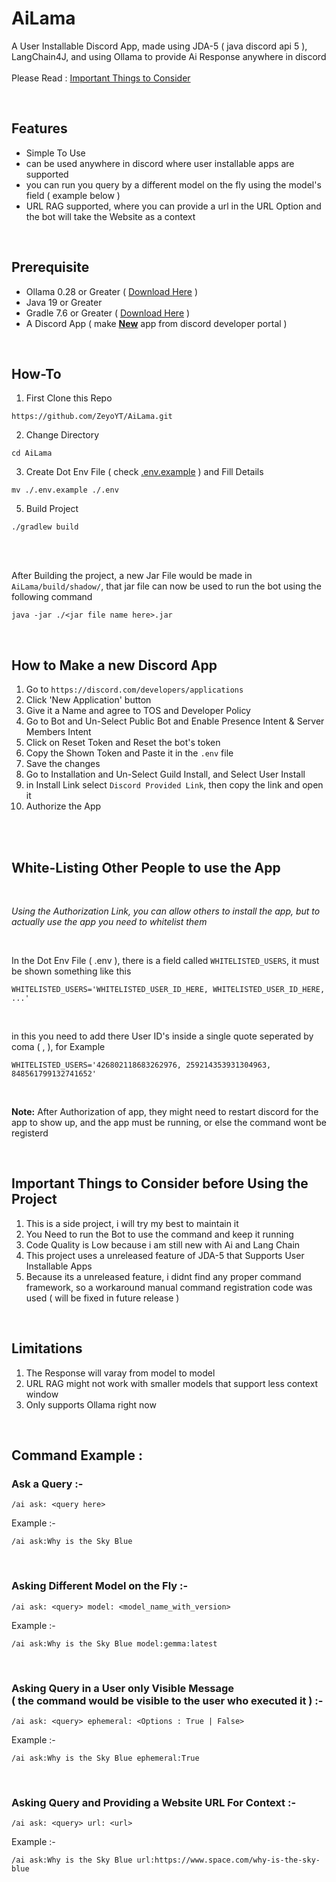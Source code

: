 
# AiLama
A User Installable Discord App, made using JDA-5 ( java discord api 5 ), LangChain4J, and using Ollama to provide Ai Response anywhere in discord
<br>
<br>
Please Read : [Important Things to Consider](https://github.com/ZeyoYT/AiLama/tree/master?tab=readme-ov-file#important-things-to-consider-before-using-the-project)

<br>

## Features

- Simple To Use
- can be used anywhere in discord where user installable apps are supported
- you can run you query by a different model on the fly using the model's field ( example below )
- URL RAG supported, where you can provide a url in the URL Option and the bot will take the Website as a context

<br>

## Prerequisite

- Ollama 0.28 or Greater ( [Download Here](https://ollama.com/download) )
- Java 19 or Greater
- Gradle 7.6 or Greater ( [Download Here](https://gradle.org/) )
- A Discord App ( make __[New](https://discord.com/developers/applications)__ app from discord developer portal )

<br>

## How-To

1. First Clone this Repo

```
https://github.com/ZeyoYT/AiLama.git
```

2. Change Directory

```
cd AiLama
```

3. Create Dot Env File ( check [.env.example](https://github.com/ZeyoYT/AiLama/blob/master/.env.example) ) and Fill Details
```
mv ./.env.example ./.env
```

5. Build Project
```
./gradlew build
```

<br>
<br>

After Building the project, a new Jar File would be made in `AiLama/build/shadow/`, that jar file can now be used to run the bot using the following command
```
java -jar ./<jar file name here>.jar
```

<br>

## How to Make a new Discord App

1. Go to `https://discord.com/developers/applications`
2. Click 'New Application' button
3. Give it a Name and agree to TOS and Developer Policy
4. Go to Bot and Un-Select Public Bot and Enable Presence Intent & Server Members Intent
5. Click on Reset Token and Reset the bot's token
6. Copy the Shown Token and Paste it in the `.env` file
7. Save the changes
8. Go to Installation and Un-Select Guild Install, and Select User Install
9. in Install Link select `Discord Provided Link`, then copy the link and open it
10. Authorize the App

<br>
<br>

## White-Listing Other People to use the App

<br>

_Using the Authorization Link, you can allow others to install the app, but to actually use the app you need to whitelist them_

<br>

In the Dot Env File ( .env ), there is a field called `WHITELISTED_USERS`, it must be shown something like this

```
WHITELISTED_USERS='WHITELISTED_USER_ID_HERE, WHITELISTED_USER_ID_HERE, ...'
```

<br>

in this you need to add there User ID's inside a single quote seperated by coma ( , ), for Example
```
WHITELISTED_USERS='426802118683262976, 259214353931304963, 848561799132741652'
```

<br>

**Note:** After Authorization of app, they might need to restart discord for the app to show up, and the app must be running, or else the command wont be registerd

<br>

## Important Things to Consider before Using the Project

1. This is a side project, i will try my best to maintain it
2. You Need to run the Bot to use the command and keep it running
3. Code Quality is Low because i am still new with Ai and Lang Chain
4. This project uses a unreleased feature of JDA-5 that Supports User Installable Apps
5. Because its a unreleased feature, i didnt find any proper command framework, so a workaround manual command registration code was used ( will be fixed in future release )

<br>

## Limitations 

1. The Response will varay from model to model
2. URL RAG might not work with smaller models that support less context window
3. Only supports Ollama right now

<br>

## Command Example :

### Ask a Query :-
```
/ai ask: <query here>
```

Example :-
```
/ai ask:Why is the Sky Blue
```

<br>

### Asking Different Model on the Fly :-
```
/ai ask: <query> model: <model_name_with_version>
```

Example :-
```
/ai ask:Why is the Sky Blue model:gemma:latest
```

<br>

### Asking Query in a User only Visible Message <br> ( the command would be visible to the user who executed it ) :-
```
/ai ask: <query> ephemeral: <Options : True | False>
```

Example :-
```
/ai ask:Why is the Sky Blue ephemeral:True
```

<br>

### Asking Query and Providing a Website URL For Context :-
```
/ai ask: <query> url: <url>
```

Example :-
```
/ai ask:Why is the Sky Blue url:https://www.space.com/why-is-the-sky-blue
```
